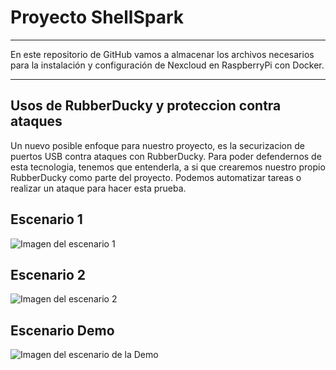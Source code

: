 # Proyecto ShellSpark
______
En este repositorio de GitHub vamos a almacenar los archivos necesarios para la instalación y configuración de Nexcloud en RaspberryPi con Docker.
______

## Usos de RubberDucky y proteccion contra ataques
Un nuevo posible enfoque para nuestro proyecto, es la securizacion de puertos USB contra ataques con RubberDucky. Para poder defendernos de esta tecnologia, tenemos que entenderla, a si que crearemos nuestro propio RubberDucky como parte del proyecto.
Podemos automatizar tareas o realizar un ataque para hacer esta prueba.

## Escenario 1
![Imagen del escenario 1](https://github.com/Yradiel/ShellSpark/blob/master/Escenario%201.png)

## Escenario 2
![Imagen del escenario 2](https://github.com/Yradiel/ShellSpark/blob/master/Escenario%202.png)

## Escenario Demo
![Imagen del escenario de la Demo](https://github.com/Yradiel/ShellSpark/blob/master/Escenario%20Demo%20LAN.png)

